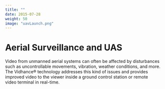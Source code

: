 ```yaml
---
title: ""
date: 2015-07-28
weight: 50
image: "uavLaunch.png"
---
```


# Aerial Surveillance and UAS

Video from unmanned aerial systems can often be affected by disturbances such as uncontrollable movements, vibration, weather conditions, and more. The Vidhance® technology addresses this kind of issues and provides improved video to the viewer inside a ground control station or remote video terminal in real-time.
